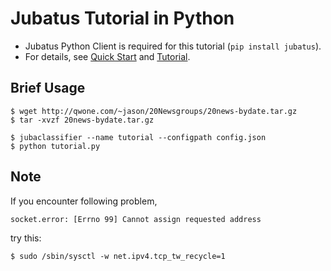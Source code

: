 Jubatus Tutorial in Python
==========================

* Jubatus Python Client is required for this tutorial (`pip install jubatus`).
* For details, see [Quick Start](http://jubat.us/en/quickstart.html) and [Tutorial](http://jubat.us/en/tutorial/).

Brief Usage
-----------

```
$ wget http://qwone.com/~jason/20Newsgroups/20news-bydate.tar.gz
$ tar -xvzf 20news-bydate.tar.gz

$ jubaclassifier --name tutorial --configpath config.json
$ python tutorial.py
```

Note
----

If you encounter following problem,

```
socket.error: [Errno 99] Cannot assign requested address
```

try this:

```
$ sudo /sbin/sysctl -w net.ipv4.tcp_tw_recycle=1
```
